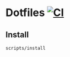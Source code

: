 # Dotfiles [![CI](https://github.com/oleander/dotfiles/actions/workflows/dotfiles-setup.yml/badge.svg)](https://github.com/oleander/dotfiles/actions/workflows/dotfiles-setup.yml)

## Install

`scripts/install`
